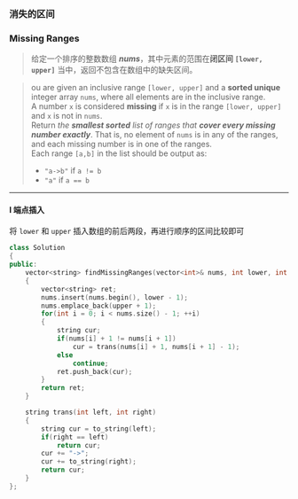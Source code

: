 ### 消失的区间
### Missing Ranges

> 给定一个排序的整数数组 ***nums***，其中元素的范围在**闭区间 `[lower, upper]`** 当中，返回不包含在数组中的缺失区间。  

> ou are given an inclusive range `[lower, upper]` and a **sorted unique** integer array `nums`, where all elements are in the inclusive range.  
> A number `x` is considered **missing** if `x` is in the range `[lower, upper]` and `x` is not in `nums`.  
> Return *the **smallest sorted** list of ranges that **cover every missing number exactly***. That is, no element of `nums` is in any of the ranges, and each missing number is in one of the ranges.  
> Each range `[a,b]` in the list should be output as:  
> - `"a->b"` if `a != b`  
> - `"a"` if `a == b`  

----------

#### I 端点插入

将 `lower` 和 `upper` 插入数组的前后两段，再进行顺序的区间比较即可

```cpp
class Solution 
{
public:
    vector<string> findMissingRanges(vector<int>& nums, int lower, int upper) 
    {
        vector<string> ret;
        nums.insert(nums.begin(), lower - 1);
        nums.emplace_back(upper + 1);
        for(int i = 0; i < nums.size() - 1; ++i)
        {
            string cur;
            if(nums[i] + 1 != nums[i + 1])
                cur = trans(nums[i] + 1, nums[i + 1] - 1);
            else
                continue;
            ret.push_back(cur);
        }
        return ret;
    }

    string trans(int left, int right)
    {
        string cur = to_string(left);
        if(right == left)
            return cur;
        cur += "->";
        cur += to_string(right);
        return cur;
    }
};
```
